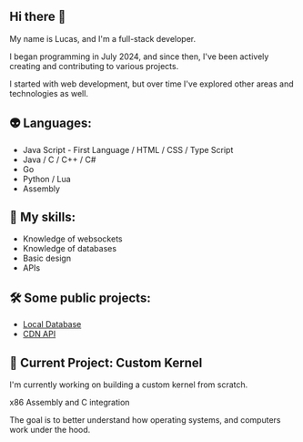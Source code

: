 ## Hi there 👋

<p>My name is Lucas, and I'm a full-stack developer.</p>

<p>I began programming in July 2024, and since then, I've been actively creating and contributing to various projects.</p>

<p>I started with web development, but over time I've explored other areas and technologies as well.</p>

## 👽 Languages:
- Java Script - First Language / HTML / CSS / Type Script
- Java / C / C++ / C#
- Go
- Python / Lua
- Assembly

## 🚀 My skills:
- Knowledge of websockets
- Knowledge of databases
- Basic design
- APIs

## 🛠️ Some public projects:
- [Local Database](https://github.com/jerious1337/LocalDatabase)
- [CDN API](https://github.com/jerious1337/cdn-service-api)
  
## 🧠 Current Project: Custom Kernel

<p>I'm currently working on building a custom kernel from scratch.</p>

x86 Assembly and C integration

<p>The goal is to better understand how operating systems, and computers work under the hood.</p>
